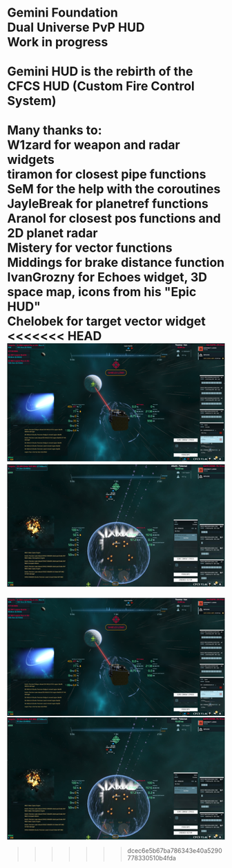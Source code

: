 Gemini Foundation<br/>
Dual Universe PvP HUD<br/>
Work in progress<br/>
<br/>
Gemini HUD is the rebirth of the CFCS HUD (Custom Fire Control System)<br/>
<br/>
Many thanks to:<br/>
 W1zard for weapon and radar widgets<br/>
 tiramon for closest pipe functions<br/>
 SeM for the help with the coroutines<br/>
 JayleBreak for planetref functions<br/>
 Aranol for closest pos functions and 2D planet radar<br/>
 Mistery for vector functions<br/>
 Middings for brake distance function<br/>
 IvanGrozny for Echoes widget, 3D space map, icons from his "Epic HUD"<br/>
 Chelobek for target vector widget<br/>
<<<<<<< HEAD
 ![example1](https://github.com/Crusader93/Gemini-HUD/blob/main/images/1.png)<br/>
 ![example2](https://github.com/Crusader93/Gemini-HUD/blob/main/images/2.png)
=======
 ![example](https://github.com/Crusader93/Gemini-HUD/blob/main/images/unknown1.png)<br/>
 ![example](https://github.com/Crusader93/Gemini-HUD/blob/main/images/unknown2.png)
>>>>>>> dcec6e5b67ba786343e40a5290778330510b4fda
